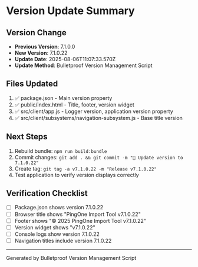# Version Update Summary

## Version Change
- **Previous Version**: 7.1.0.0
- **New Version**: 7.1.0.22
- **Update Date**: 2025-08-06T11:07:33.570Z
- **Update Method**: Bulletproof Version Management Script

## Files Updated
1. ✅ package.json - Main version property
2. ✅ public/index.html - Title, footer, version widget
3. ✅ src/client/app.js - Logger version, application version property
4. ✅ src/client/subsystems/navigation-subsystem.js - Base title version

## Next Steps
1. Rebuild bundle: `npm run build:bundle`
2. Commit changes: `git add . && git commit -m "🔖 Update version to 7.1.0.22"`
3. Create tag: `git tag -a v7.1.0.22 -m "Release v7.1.0.22"`
4. Test application to verify version displays correctly

## Verification Checklist
- [ ] Package.json shows version 7.1.0.22
- [ ] Browser title shows "PingOne Import Tool v7.1.0.22"
- [ ] Footer shows "© 2025 PingOne Import Tool v7.1.0.22"
- [ ] Version widget shows "v7.1.0.22"
- [ ] Console logs show version 7.1.0.22
- [ ] Navigation titles include version 7.1.0.22

---
Generated by Bulletproof Version Management Script
